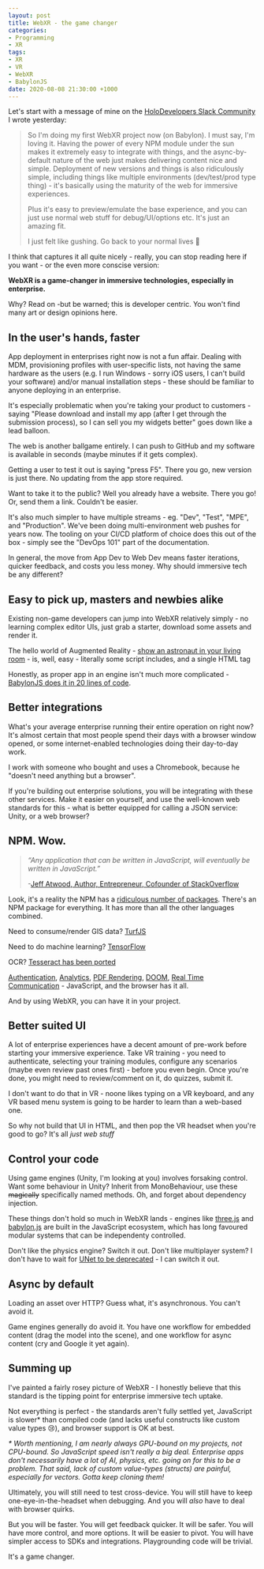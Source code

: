 ```yaml
---
layout: post
title: WebXR - the game changer
categories:
- Programming
- XR
tags:
- XR
- VR
- WebXR
- BabylonJS
date: 2020-08-08 21:30:00 +1000
---
```

Let's start with a message of mine on the [HoloDevelopers Slack Community](https://holodevelopersslack.azurewebsites.net/) I wrote yesterday:

> So I'm doing my first WebXR project now (on Babylon). I must say, I'm loving it. Having the power of every NPM module under the sun makes it extremely easy to integrate with things, and the async-by-default nature of the web just makes delivering content nice and simple. Deployment of new versions and things is also ridiculously simple, including things like multiple environments (dev/test/prod type thing) - it's basically using the maturity of the web for immersive experiences.
> 
> Plus it's easy to preview/emulate the base experience, and you can just use normal web stuff for debug/UI/options etc.  It's just an amazing fit.
> 
> I just felt like gushing. Go back to your normal lives 🙂

I think that captures it all quite nicely - really, you can stop reading here if you want - or the even more conscise version:

**WebXR is a game-changer in immersive technologies, especially in enterprise.**

Why? Read on -but be warned; this is developer centric. You won't find many art or design opinions here.

<!-- break -->

## In the user's hands, faster

App deployment in enterprises right now is not a fun affair.  Dealing with MDM, provisioning profiles with user-specific lists, not having the same hardware as the users (e.g. I run Windows - sorry iOS users, I can't build your software) and/or manual installation steps - these should be familiar to anyone deploying in an enterprise.

It's especially problematic when you're taking your product to customers - saying "Please download and install my app (after I get through the submission process), so I can sell you my widgets better" goes down like a lead balloon.

The web is another ballgame entirely.  I can push to GitHub and my software is available in seconds (maybe minutes if it gets complex).

Getting a user to test it out is saying "press F5".  There you go, new version is just there.  No updating from the app store required.

Want to take it to the public? Well you already have a website. There you go! Or, send them a link.  Couldn't be easier.

It's also much simpler to have multiple streams - eg. "Dev", "Test", "MPE", and "Production".  We've been doing multi-environment web pushes for years now.  The tooling on your CI/CD platform of choice does this out of the box - simply see the "DevOps 101" part of the documentation.

In general, the move from App Dev to Web Dev means faster iterations, quicker feedback, and costs you less money. Why should immersive tech be any different?

## Easy to pick up, masters and newbies alike

Existing non-game developers can jump into WebXR relatively simply - no learning complex editor UIs, just grab a starter, download some assets and render it.

The hello world of Augmented Reality - [show an astronaut in your living room](https://modelviewer.dev/examples/augmented-reality.html) - is, well, easy  - literally some script includes, and a single HTML tag

<script type="module" src="https://unpkg.com/@google/model-viewer/dist/model-viewer.min.js"></script>
<script nomodule src="https://unpkg.com/@google/model-viewer/dist/model-viewer-legacy.js"></script>
<model-viewer src="https://stevesspace.com/assets/models/Astronaut.glb" ar ar-modes="webxr scene-viewer quick-look" ar-scale="auto" camera-controls alt="A 3D model of an astronaut" skybox-image="https://stevesspace.com/assets/aircraft_workshop_01_1k.hdr" ios-src="https://stevesspace.com/assets/models/Astronaut.usdz"></model-viewer>

<script src="https://gist.github.com/xwipeoutx/b2b2b189dd037409b41c7b4183613e81.js"></script>

Honestly, as proper app in an engine isn't much more complicated - [BabylonJS does it in 20 lines of code](https://www.babylonjs-playground.com/pg/F41V6N/revision/32).

## Better integrations

What's your average enterprise running their entire operation on right now? It's almost certain that most people spend their days with a browser window opened, or some internet-enabled technologies doing their day-to-day work.

I work with someone who bought and uses a Chromebook, because he "doesn't need anything but a browser".

If you're building out enterprise solutions, you will be integrating with these other services.  Make it easier on yourself, and use the well-known web standards for this - what is better equipped for calling a JSON service: Unity, or a web browser?

## NPM. Wow.

> _“Any application that can be written in JavaScript, will eventually be written in JavaScript.”_
>
> -[Jeff Atwood, Author, Entrepreneur, Cofounder of StackOverflow](https://blog.codinghorror.com/the-principle-of-least-power/)

Look, it's a reality the NPM has a [ridiculous number of packages](http://www.modulecounts.com/). There's an NPM package for everything. It has more than all the other languages combined. 

Need to consume/render GIS data? [TurfJS](https://turfjs.org/)

Need to do machine learning? [TensorFlow](https://www.tensorflow.org/js)

OCR? [Tesseract has been ported](https://tesseract.projectnaptha.com/)

[Authentication](https://github.com/IdentityModel/oidc-client-js), [Analytics](https://analytics.google.com/), [PDF Rendering](https://mozilla.github.io/pdf.js/), [DOOM](https://js-dos.com/DOOM/), [Real Time Communication](https://developer.mozilla.org/en-US/docs/Web/API/WebRTC_API) - JavaScript, and the browser has it all.

And by using WebXR, you can have it in your project.

## Better suited UI

A lot of enterprise experiences have a decent amount of pre-work before starting your immersive experience. Take VR training - you need to authenticate, selecting your training modules, configure any scenarios (maybe even review past ones first) - before you even begin.  Once you're done, you might need to review/comment on it, do quizzes, submit it.

I don't want to do that in VR - noone likes typing on a VR keyboard, and any VR based menu system is going to be harder to learn than a web-based one.

So why not build that UI in HTML, and then pop the VR headset when you're good to go? It's all _just web stuff_

## Control your code

Using game engines (Unity, I'm looking at you) involves forsaking control.  Want some behaviour in Unity? Inherit from MonoBehaviour, use these ~~magically~~ specifically named methods.  Oh, and forget about dependency injection.

These things don't hold so much in WebXR lands - engines like [three.js](https://threejs.org/) and [babylon.js](https://www.babylonjs.com/) are built in the JavaScript ecosystem, which has long favoured modular systems that can be independenty controlled.

Don't like the physics engine? Switch it out. Don't like multiplayer system? I don't have to wait for [UNet to be deprecated](https://blogs.unity3d.com/2018/08/02/evolving-multiplayer-games-beyond-unet/?_ga=2.79025494.393690968.1596882967-720316448.1594185464) - I can switch it out.

## Async by default

Loading an asset over HTTP? Guess what, it's asynchronous.  You can't avoid it.

Game engines generally do avoid it. You have one workflow for embedded content (drag the model into the scene), and one workflow for async content (cry and Google it yet again).



## Summing up

I've painted a fairly rosey picture of WebXR - I honestly believe that this standard is the tipping point for enterprise immersive tech uptake.

Not everything is perfect - the standards aren't fully settled yet, JavaScript is slower* than compiled code (and lacks useful constructs like custom value types 😢), and browser support is OK at best.

_* Worth mentioning, I am nearly always GPU-bound on my projects, not CPU-bound. So JavaScript speed isn't really a big deal.  Enterprise apps don't necessarily have a lot of AI, physics, etc. going on for this to be a problem.  That said, lack of custom value-types (structs) are painful, especially for vectors. Gotta keep cloning them!_

Ultimately, you will still need to test cross-device. You will still have to keep one-eye-in-the-headset when debugging. And you will _also_ have to deal with browser quirks.

But you will be faster. You will get feedback quicker.  It will be safer. You will have more control, and more options. It will be easier to pivot. You will have simpler access to SDKs and integrations.  Playgrounding code will be trivial.

It's a game changer.